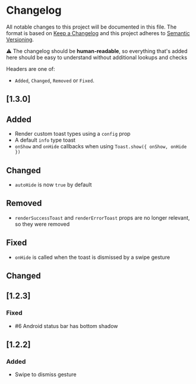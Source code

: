 # Changelog
All notable changes to this project will be documented in this file. The format is based on [Keep a Changelog](http://keepachangelog.com/en/1.0.0/)
and this project adheres to [Semantic Versioning](http://semver.org/spec/v2.0.0.html).

⚠️ The changelog should be **human-readable**, so everything that's added here should be easy to understand without additional lookups and checks

Headers are one of:
- `Added`, `Changed`, `Removed` or `Fixed`.

## [1.3.0]
## Added
- Render custom toast types using a `config` prop
- A default `info` type toast
- `onShow` and `onHide` callbacks when using `Toast.show({ onShow, onHide })`

## Changed
- `autoHide` is now `true` by default

## Removed
- `renderSuccessToast` and `renderErrorToast` props are no longer relevant, so they were removed

## Fixed
- `onHide` is called when the toast is dismissed by a swipe gesture

## Changed

## [1.2.3]
### Fixed
- #6 Android status bar has bottom shadow

## [1.2.2]
### Added
- Swipe to dismiss gesture
